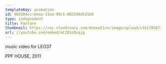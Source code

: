 ```yaml
---
templateKey: animation
id: 9b9104cc-6eaa-11ea-99c5-002590d1d1b0
type: independent
title: Fanfare
thumbnail: https://res.cloudinary.com/dunew51zn/image/upload/v1617058733/animation/vid_T_fanfare_690_h5yudy.jpg
url: //youtube.com/embed/aCJD1cDvqjg
---
```

music video for LEO37

PPF HOUSE, 2011